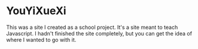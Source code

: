 # YouYiXueXi
This was a site I created as a school project. It's a site meant to teach Javascript. I hadn't  finished the site completely, but you can get the idea of where I wanted to go with it. 
